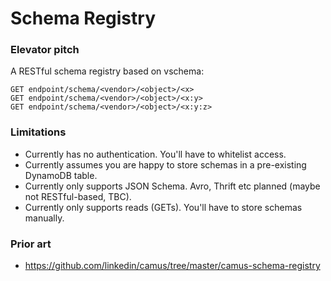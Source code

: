 # Schema Registry

### Elevator pitch

A RESTful schema registry based on vschema:

```
GET endpoint/schema/<vendor>/<object>/<x>
GET endpoint/schema/<vendor>/<object>/<x:y>
GET endpoint/schema/<vendor>/<object>/<x:y:z>
```

### Limitations

* Currently has no authentication. You'll have to whitelist access.
* Currently assumes you are happy to store schemas in a pre-existing DynamoDB table.
* Currently only supports JSON Schema. Avro, Thrift etc planned (maybe not RESTful-based, TBC).
* Currently only supports reads (GETs). You'll have to store schemas manually.

### Prior art

* https://github.com/linkedin/camus/tree/master/camus-schema-registry
